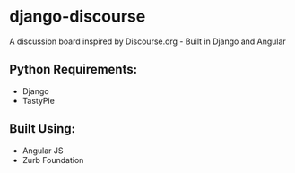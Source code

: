django-discourse
================

A discussion board inspired by Discourse.org - Built in Django and Angular

## Python Requirements:

* Django
* TastyPie

## Built Using:

* Angular JS
* Zurb Foundation

